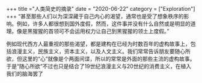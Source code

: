 +++
title ="人类简史的摘录"
date = "2020-06-22"
category = ["Exploration"]
+++
“甚至那些人们以为深深藏于自己内心的渴望，通常也是受了想象秩序的影响。例如，许多人都很想到国外度假，然而，这件事并没有什么自然或是明显的道理。像是黑猩猩的首领可不会运用权力让自己到黑猩猩的领土上度假。”

例如现代西方人最重视的那些渴望，都是建构在已经为时数百年的虚构故事上，包括浪漫主义，民族主义，资本主义，以及人文主义。我们常常告诉朋友要随心所欲，但这里的“心”就像是个两面间谍，所以的常常是外面的那些主流的虚构故事。于是“随心所欲”不过也只是结合了19世纪浪漫主义与20世纪的消费主义，在植入我们的脑海罢了




